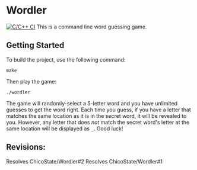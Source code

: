 # Wordler
[![C/C++ CI](https://github.com/Qinbeans/Wordler/actions/workflows/c-cpp.yml/badge.svg)](https://github.com/Qinbeans/Wordler/actions/workflows/c-cpp.yml)
This is a command line word guessing game.

## Getting Started

To build the project, use the following command:

```
make
```

Then play the game:

```
./wordler
```

The game will randomly-select a 5-letter word and you have unlimited guesses to get the word right. Each time you guess, if you have a letter that matches the same location as it is in the secret word, it will be revealed to you. However, any letter that does *not* match the secret word's letter at the same location will be displayed as `_`. Good luck!

## Revisions:
Resolves ChicoState/Wordler#2
Resolves ChicoState/Wordler#1
